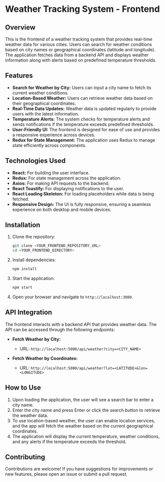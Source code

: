 
# Weather Tracking System - Frontend

## Overview
This is the frontend of a weather tracking system that provides real-time weather data for various cities. Users can search for weather conditions based on city names or geographical coordinates (latitude and longitude). The application fetches data from a backend API and displays weather information along with alerts based on predefined temperature thresholds.

## Features
- **Search for Weather by City:** Users can input a city name to fetch its current weather conditions.
- **Location-Based Weather:** Users can retrieve weather data based on their geographical coordinates.
- **Real-Time Data Updates:** Weather data is updated regularly to provide users with the latest information.
- **Temperature Alerts:** The system checks for temperature alerts and sends notifications if the temperature exceeds predefined thresholds.
- **User-Friendly UI:** The frontend is designed for ease of use and provides a responsive experience across devices.
- **Redux for State Management:** The application uses Redux to manage state efficiently across components.

## Technologies Used
- **React:** For building the user interface.
- **Redux:** For state management across the application.
- **Axios:** For making API requests to the backend.
- **React Toastify:** For displaying notifications to the user.
- **React Loading Skeleton:** For loading placeholders while data is being fetched.
- **Responsive Design:** The UI is fully responsive, ensuring a seamless experience on both desktop and mobile devices.

## Installation

1. Clone the repository:
   ```bash
   git clone <YOUR_FRONTEND_REPOSITORY_URL>
   cd <YOUR_FRONTEND_DIRECTORY>
   ```

2. Install dependencies:
   ```bash
   npm install
   ```

3. Start the application:
   ```bash
   npm start
   ```

4. Open your browser and navigate to `http://localhost:3000`.

## API Integration
The frontend interacts with a backend API that provides weather data. The API can be accessed through the following endpoints:

- **Fetch Weather by City:**
  - URL: `http://localhost:5000/api/weather?city=<CITY_NAME>`

- **Fetch Weather by Coordinates:**
  - URL: `http://localhost:5000/api/weather?lat=<LATITUDE>&lon=<LONGITUDE>`

## How to Use
1. Upon loading the application, the user will see a search bar to enter a city name.
2. Enter the city name and press Enter or click the search button to retrieve the weather data.
3. To use location-based weather, the user can enable location services, and the app will fetch the weather based on the current geographical coordinates.
4. The application will display the current temperature, weather conditions, and any alerts if the temperature exceeds the threshold.

## Contributing
Contributions are welcome! If you have suggestions for improvements or new features, please open an issue or submit a pull request.